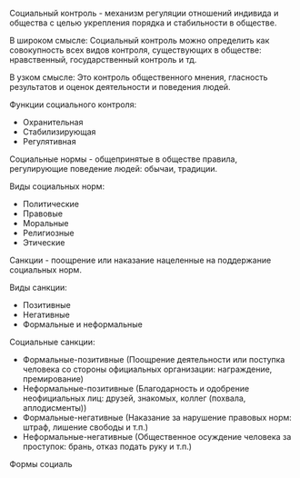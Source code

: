 Социальный контроль - механизм регуляции отношений индивида и общества с целью укрепления порядка и стабильности в обществе.

В широком смысле:
	Социальный контроль можно определить как совокупность всех видов контроля, существующих в обществе: нравственный, государственный контроль и тд.

В узком смысле:
	Это контроль общественного мнения, гласность результатов и оценок деятельности и поведения людей.

Функции социального контроля:
- Охранительная
- Стабилизирующая
- Регулятивная

Социальные нормы - общепринятые в обществе правила, регулирующие поведение людей: обычаи, традиции.

Виды социальных норм:
- Политические
- Правовые
- Моральные
- Религиозные
- Этические

Санкции - поощрение или наказание нацеленные на поддержание социальных норм.

Виды санкции:
- Позитивные
- Негативные
- Формальные и неформальные

Социальные санкции:
- Формальные-позитивные (Поощрение деятельности или поступка человека со стороны официальных организации: награждение, премирование)
- Неформальные-позитивные (Благодарность и одобрение неофициальных лиц: друзей, знакомых, коллег (похвала, аплодисменты))
- Формальные-негативные (Наказание за нарушение правовых норм: штраф, лишение свободы и т.п.)
- Неформальные-негативные (Общественное осуждение человека за проступок: брань, отказ подать руку и т.п.)

Формы социаль